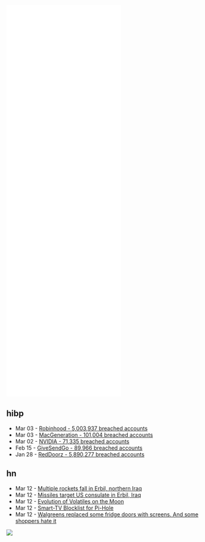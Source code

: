 ![Metrics](https://raw.githubusercontent.com/phixion/phixion/master/metrics.svg)

## hibp

<!--
for https://github.com/phixion/phixion/blob/main/.github/workflows/feeds.yml
-->
<!--START_SECTION:haveibeenpwnd-->
- Mar 03 - [Robinhood - 5,003,937 breached accounts](https://haveibeenpwned.com/PwnedWebsites#Robinhood)
- Mar 03 - [MacGeneration - 101,004 breached accounts](https://haveibeenpwned.com/PwnedWebsites#MacGeneration)
- Mar 02 - [NVIDIA - 71,335 breached accounts](https://haveibeenpwned.com/PwnedWebsites#NVIDIA)
- Feb 15 - [GiveSendGo - 89,966 breached accounts](https://haveibeenpwned.com/PwnedWebsites#GiveSendGo)
- Jan 28 - [RedDoorz - 5,890,277 breached accounts](https://haveibeenpwned.com/PwnedWebsites#RedDoorz)
<!--END_SECTION:haveibeenpwnd-->

## hn

<!--
for https://github.com/phixion/phixion/blob/main/.github/workflows/feeds.yml
-->
<!--START_SECTION:hn-->
- Mar 12 - [Multiple rockets fall in Erbil, northern Iraq](https://www.reuters.com/world/middle-east/multiple-rockets-fall-erbil-northern-iraq-state-media-2022-03-12/)
- Mar 12 - [Missiles target US consulate in Erbil, Iraq](https://www.jpost.com/breaking-news/article-701103)
- Mar 12 - [Evolution of Volatiles on the Moon](https://room.eu.com/article/evolution-of-volatiles-on-the-moon)
- Mar 12 - [Smart-TV Blocklist for Pi-Hole](https://perflyst.github.io/PiHoleBlocklist/SmartTV.txt)
- Mar 12 - [Walgreens replaced some fridge doors with screens. And some shoppers hate it](https://lite.cnn.com/en/article/h_455b3197eb28a98a8912791bc1bbdbfd)
<!--END_SECTION:hn-->

<!--
for https://yhype.me
-->
![](https://hit.yhype.me/github/profile?user_id=13013670)
